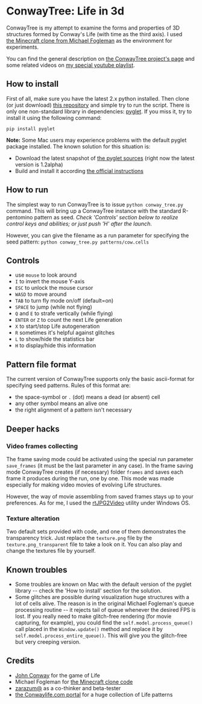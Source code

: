 ConwayTree: Life in 3d
======================

ConwayTree is my attempt to examine the forms and properties of 3D structures formed by Conway's Life (with time as the third axis). I used [the Minecraft clone from Michael Fogleman](https://github.com/fogleman/Minecraft) as the environment for experiments.

You can find the general description on [the ConwayTree project's page](http://altsoph.com/projects/conwaytree/) and some related videos on [my special youtube playlist](http://www.youtube.com/playlist?list=PLDpCMqzwZGlFhCfQLzHNfDwCJQiTHibeU).

How to install
--------------

First of all, make sure you have the latest 2.x python installed. Then clone (or just download) [this repository](https://github.com/altsoph/ConwayTree) and simple try to run the script. There is only one non-standard library in dependencies: [pyglet](https://code.google.com/p/pyglet). If you miss it, try to install it using the following command:

```shell
pip install pyglet
```

**Note:** Some Mac users may experience problems with the default pyglet package installed. The known solution for this situation is:
* Download the latest snapshot of [the  pyglet sources](https://code.google.com/p/pyglet) (right now the latest version is 1.2alpha)
* Build and install it according [the official instructions](http://www.pyglet.org/doc/programming_guide/installing_using_setup_py.html)

How to run
-----------

The simplest way to run ConwayTree is to issue `python conway_tree.py` command. This will bring up a ConwayTree instance with the standard R-pentomino pattern as seed. _Check 'Controls' section below to realize control keys and abilities; or just push 'H' after the launch_.

However, you can give the filename as a run parameter for specifying the seed pattern: `python conway_tree.py patterns/cow.cells`

Controls
--------

* use `mouse` to look around
* `I` to invert the mouse Y-axis
* `ESC` to unlock the mouse cursor
* `WASD` to move around
* `TAB` to turn fly mode on/off (default=on)
* `SPACE` to jump (while not flying)
* `Q` and `E` to strafe vertically (while flying)
* `ENTER` or `Z` to count the next Life generation
* `X` to start/stop Life autogeneration
* `R` sometimes it's helpful against glitches
* `L` to show/hide the statistics bar
* `H` to display/hide this information

Pattern file format
-------------------
The current version of ConwayTree supports only the basic ascii-format for specifying seed patterns. Rules of this format are:

* the space-symbol or `.` (dot) means a dead (or absent) cell 
* any other symbol means an alive one
* the right alignment of a pattern isn't necessary

Deeper hacks
------------
### Video frames collecting
The frame saving mode could be activated using the special run parameter `save_frames` (it must be the last parameter in any case). In the frame saving mode ConwayTree creates (if necessary) folder `frames` and saves each frame it produces during the run, one by one. This mode was made especially for making video movies of evolving Life structures.

However, the way of movie assembling from saved frames stays up to your preferences. As for me, I used the [rtJPG2Video](http://orbisvitae.com/software/rtjpg2video/) utility under Windows OS.

### Texture alteration
Two default sets provided with code, and one of them demonstrates the transparency trick. Just replace the `texture.png` file by the `texture.png_transparent` file to take a look on it. You can also play and change the textures file by yourself.

Known troubles
--------------
* Some troubles are known on Mac with the default version of the pyglet library -- check the 'How to install' section for the solution.
* Some glitches are possible during visualization huge structures with a lot of cells alive. The reason is in the original Michael Fogleman's queue processing routine -- it rejects tail of queue whenever the desired FPS is lost. If you really need to make glitch-free rendering (for movie capturing, for example), you could find the `self.model.process_queue()` call placed in the `Window.update()` method and replace it by `self.model.process_entire_queue()`. This will give you the glitch-free but very creeping version.

Credits
-------
* [John Conway](http://en.wikipedia.org/wiki/John_Horton_Conway) for the game of Life 
* Michael Fogleman for [the Minecraft clone code](https://github.com/fogleman/Minecraft) 
* [zarazum@](https://twitter.com/zarazum) as a co-thinker and beta-tester 
* [the Conwaylife.com portal](http://www.conwaylife.com/) for a huge collection of Life patterns
